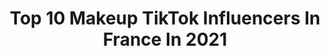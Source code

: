 ---
title: Top 10 Makeup TikTok Influencers In France In 2021
description: >-
  Find top makeup TikTok influencers in France in 2021. Most popular hashtags: #makeup #pourtoi #fyp #makeupartist.
platform: TikTok
hits: 448
text_top: Discover the top-rated TikTok accounts on inBeat.
text_bottom: Our search engine holds 448 TikTok influencers like this in France for you to pitch.
profiles:
  - username: "enzo_tout_seul"
    fullname: >-
      Enzo
    bio: >-
      CEO of makeup❤️ Instagram:enzotouseul 👁👁 👅
    location: "France"
    followers: 22300
    engagement: 2672
    commentsToLikes: 0.050045
    id: ck902s9qycrkl0j78ky91xl2q
    verified: false
    hashtags: "#duet"
  - username: "cindy.loridan.mua"
    fullname: >-
      Cindy Loridan MUA
    bio: >-
      Makeup artiste RhôneAlpes Albertville Insta↗️ Bientôt Makeuplive/questions soon
    location: "France"
    followers: 52600
    engagement: 1455
    commentsToLikes: 0.050184
    id: ckbf3xds8rz060j230r9dxct3
    verified: false
    hashtags: "#facepaint, #makeup, #makeupartist, #facepainting"
  - username: "perrinebeautyaddict"
    fullname: >-
      Perrine BeautyAddict
    bio: >-
      Makeup artist 👄 💌 (pro) : perrinebeautypro@gmail.com YouTube ⬇️
    location: "France"
    followers: 190700
    engagement: 2680
    commentsToLikes: 0.012256
    id: ckbf8g6juz1he0j23xhu00aib
    verified: false
    hashtags: "#fyp, #pourtoi, #humour, #makeupartist"
  - username: "lauradi76"
    fullname: >-
      Loloo57
    bio: >-
      🔹 25 🎂 🔹57📍 🔹Humour.dance.makeup etc👌 💠 NEW 👻Snap👻: lauradii76
    location: "France"
    followers: 8731
    engagement: 1560
    commentsToLikes: 0.043362
    id: ckbewv9hngos80j23tg1fzrja
    verified: false
    hashtags: "#foryoupage, #duo, #regardmannequin, #zoomgrosplan"
  - username: "meelissamakeup"
    fullname: >-
      Sissahh__
    bio: >-
      ✨Mélissa✨ 19 😋 Makeup artist 💄 Instagram : Melissa.maquillage
    location: "France"
    followers: 25500
    engagement: 2132
    commentsToLikes: 0.016108
    id: ckauxfitx2wl20j23ayoxqlb6
    verified: false
    hashtags: "#pourtoi, #foryou, #makeup, #fyp"
  - username: "thefrenchbeautyboy"
    fullname: >-
      Chad Monroe
    bio: >-
      Makeup artist- INSTAGRAM & YOUTUBE: @thefrenchbeautyboy
    location: "France"
    followers: 9034
    engagement: 915
    commentsToLikes: 0.058826
    id: ck900yitqb14t0j785fm2r3hf
    verified: false
    hashtags: "#pourtoi, #maquillage, #tuto, #tiktokfrance"
  - username: "nanaquine"
    fullname: >-
      Aurélie Annequin
    bio: >-
      #mum #makeupaddict #workinggirl #networkers www.nanaquinemakeup.com 
    location: "France"
    followers: 4740
    engagement: 1015
    commentsToLikes: 0.053300
    id: ck9ej97bc1k610j78ozsuo2t9
    verified: false
    hashtags: "#makeuplife, #younique, #vosavis, #makeup"
  - username: "alexialiot"
    fullname: >-
      Alexia Liot
    bio: >-
      Insta: alexialiot 📷 Soon 50k 🥰 21 ans 😊 💄makeup addict 💄
    location: "France"
    followers: 44600
    engagement: 1018
    commentsToLikes: 0.041037
    id: ck9fj3uoodxpq0j78yifakk1a
    verified: false
    hashtags: "#foryou, #duo, #pourtoi, #tendance"
  - username: "juju.lpbdt"
    fullname: >-
      Juju 🌞
    bio: >-
      🦋 IG : juliaperret1 🦋 IG MAKEUP : onfleek.julia
    location: "France"
    followers: 35500
    engagement: 1365
    commentsToLikes: 0.024268
    id: ck807csxypwrk0j78w3oj9wdg
    verified: false
    hashtags: "#fyp, #xyzbca, #slytherin, #dracomalfoy"
  - username: "soo_leil_4"
    fullname: >-
      Solenne
    bio: >-
      Insta : soo_leil_ Makeup, scketch , haul , humour Abonne toi ❤️ 🏳️‍🌈🏳️‍🌈
    location: "France"
    followers: 34700
    engagement: 1958
    commentsToLikes: 0.015453
    id: ck8z6jrp7maym0j78iho8rq3d
    verified: false
    hashtags: "#esthetique, #epilation, #estheticienne, #motivation"
---